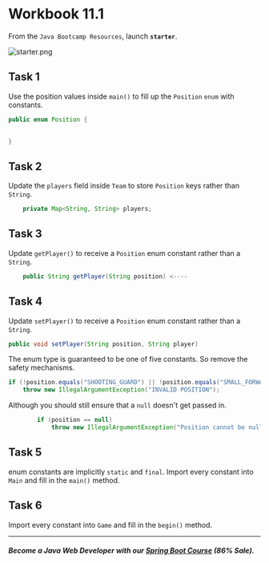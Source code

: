# Workbook 11.1

From the `Java Bootcamp Resources`, launch **`starter`**.

![starter.png](https://firebasestorage.googleapis.com/v0/b/learnthepart-75aed.appspot.com/o/images%2F87bced44-2cd9-4db0-9a76-22125c478254?alt=media&token=7dc717de-b9d3-40c6-9ec2-32908aa28976)


## Task 1

Use the position values inside `main()` to fill up the `Position` `enum` with constants. 

```java
public enum Position {

    
}
```

## Task 2

Update the `players` field inside `Team` to store `Position` keys rather than `String`.

```java
    private Map<String, String> players;
```

## Task 3

Update `getPlayer()` to receive a `Position` enum constant rather than a `String`.
```java
    public String getPlayer(String position) <----
``` 

## Task 4
Update `setPlayer()` to receive a `Position` enum constant rather than a `String`.
```java
public void setPlayer(String position, String player)
```
The enum type is guaranteed to be one of five constants. So remove the safety mechanisms.

```java
if (!position.equals("SHOOTING_GUARD") || !position.equals("SMALL_FORWARD") || !position.equals("POWER_FORWARD") ...
    throw new IllegalArgumentException("INVALID POSITION");
```
Although you should still ensure that a `null` doesn't get passed in.
```java
        if (position == null)
            throw new IllegalArgumentException("Position cannot be null");
```

## Task 5
enum constants are implicitly `static` and `final`. Import every constant into `Main` and fill in the `main()` method.

## Task 6

Import every constant into `Game` and fill in the `begin()` method.

----------

##### Become a Java Web Developer with our [Spring Boot Course](https://udemy-redirect-app.herokuapp.com/spring) (86% Sale).
